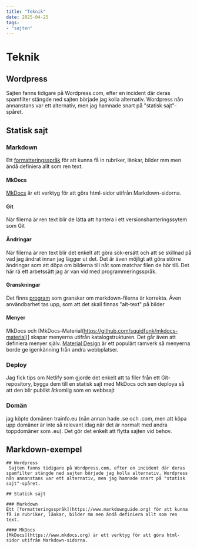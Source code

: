 ```yaml
---
title: "Teknik"
date: 2025-04-25
tags:
- "sajten"
---
```

# Teknik

## Wordpress
 Sajten fanns tidigare på Wordpress.com, efter en incident där deras spamfilter stängde ned sajten började jag kolla alternativ. Wordpress nån annanstans var ett alternativ, men jag hamnade snart på "statisk sajt"-spåret.

## Statisk sajt

### Markdown
Ett [formatteringsspråk](https://www.markdownguide.org) för att kunna få in rubriker, länkar, bilder mm men ändå definiera allt som ren text.

#### MkDocs
[MkDocs](https://www.mkdocs.org) är ett verktyg för att göra html-sidor utifrån Markdown-sidorna.

#### Git
När filerna är ren text blir de lätta att hantera i ett versionshanteringssytem som Git

#### Ändringar
När filerna är ren text blir det enkelt att göra sök-ersätt och att se skillnad på vad jag ändrat innan jag lägger ut det.
Det är även möjligt att göra större ändringar som att döpa om bilderna till nåt som matchar filen de hör till. Det här rä ett arbetssätt jag är van vid med programmeringsspråk.

#### Granskningar
Det finns [program](https://pymarkdown.readthedocs.io/en/latest/) som granskar om markdown-filerna är korrekta. Även användbarhet tas upp, som att det skall finnas "alt-text" på bilder

#### Menyer
MkDocs och [MkDocs-Material(https://github.com/squidfunk/mkdocs-material)] skapar menyerna utifrån katalogstrukturen. Det går även att definiera menyer själv. [Material Design](https://m3.material.io) är ett populärt ramverk så menyerna borde ge igenkänning från andra webbplatser.

### Deploy
Jag fick tips om Netlify som gjorde det enkelt att ta filer från ett Git-repository, bygga dem till en statisk sajt med MkDocs och sen deploya så att den blir publikt åtkomlig som en webbsajt

### Domän
jag köpte domänen trainfo.eu (nån annan hade .se och .com, men att köpa upp domäner är inte så relevant idag när det är normalt med andra toppdomäner som .eu). Det gör det enkelt att flytta sajten vid behov.

## Markdown-exempel

```
## Wordpress
 Sajten fanns tidigare på Wordpress.com, efter en incident där deras spamfilter stängde ned sajten började jag kolla alternativ. Wordpress nån annanstans var ett alternativ, men jag hamnade snart på "statisk sajt"-spåret. 

## Statisk sajt

### Markdown
Ett [formatteringsspråk](https://www.markdownguide.org) för att kunna få in rubriker, länkar, bilder mm men ändå definiera allt som ren text.

#### MkDocs
[MkDocs](https://www.mkdocs.org) är ett verktyg för att göra html-sidor utifrån Markdown-sidorna.
```
